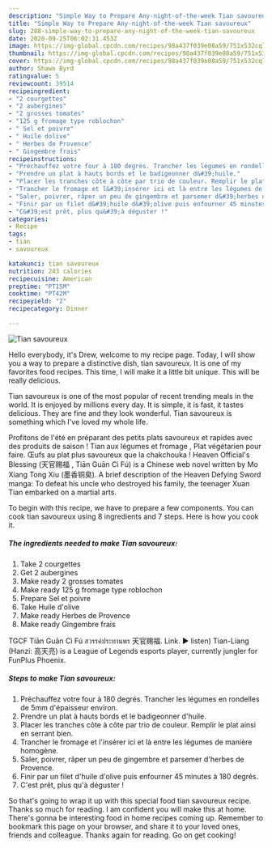 ```yaml
---
description: "Simple Way to Prepare Any-night-of-the-week Tian savoureux"
title: "Simple Way to Prepare Any-night-of-the-week Tian savoureux"
slug: 288-simple-way-to-prepare-any-night-of-the-week-tian-savoureux
date: 2020-09-25T06:02:31.453Z
image: https://img-global.cpcdn.com/recipes/98a437f039e08a59/751x532cq70/tian-savoureux-photo-principale-de-la-recette.jpg
thumbnail: https://img-global.cpcdn.com/recipes/98a437f039e08a59/751x532cq70/tian-savoureux-photo-principale-de-la-recette.jpg
cover: https://img-global.cpcdn.com/recipes/98a437f039e08a59/751x532cq70/tian-savoureux-photo-principale-de-la-recette.jpg
author: Shawn Byrd
ratingvalue: 5
reviewcount: 39514
recipeingredient:
- "2 courgettes"
- "2 aubergines"
- "2 grosses tomates"
- "125 g fromage type roblochon"
- " Sel et poivre"
- " Huile dolive"
- " Herbes de Provence"
- " Gingembre frais"
recipeinstructions:
- "Préchauffez votre four à 180 degrés. Trancher les légumes en rondelles de 5mm d&#39;épaisseur environ."
- "Prendre un plat à hauts bords et le badigeonner d&#39;huile."
- "Placer les tranches côte à côte par trio de couleur. Remplir le plat ainsi en serrant bien."
- "Trancher le fromage et l&#39;insérer ici et là entre les légumes de manière homogène."
- "Saler, poivrer, râper un peu de gingembre et parsemer d&#39;herbes de Provence."
- "Finir par un filet d&#39;huile d&#39;olive puis enfourner 45 minutes à 180 degrés."
- "C&#39;est prêt, plus qu&#39;à déguster !"
categories:
- Recipe
tags:
- tian
- savoureux

katakunci: tian savoureux 
nutrition: 243 calories
recipecuisine: American
preptime: "PT15M"
cooktime: "PT42M"
recipeyield: "2"
recipecategory: Dinner

---
```



![Tian savoureux](https://img-global.cpcdn.com/recipes/98a437f039e08a59/751x532cq70/tian-savoureux-photo-principale-de-la-recette.jpg)

Hello everybody, it's Drew, welcome to my recipe page. Today, I will show you a way to prepare a distinctive dish, tian savoureux. It is one of my favorites food recipes. This time, I will make it a little bit unique. This will be really delicious.

Tian savoureux is one of the most popular of recent trending meals in the world. It is enjoyed by millions every day. It is simple, it is fast, it tastes delicious. They are fine and they look wonderful. Tian savoureux is something which I've loved my whole life.

Profitons de l&#39;été en préparant des petits plats savoureux et rapides avec des produits de saison ! Tian aux légumes et fromage , Plat végétarien pour faire. Œufs au plat plus savoureux que la chakchouka ! Heaven Official&#39;s Blessing (天官赐福 , Tiān Guān Cì Fú) is a Chinese web novel written by Mo Xiang Tong Xiu (墨香铜臭). A brief description of the Heaven Defying Sword manga: To defeat his uncle who destroyed his family, the teenager Xuan Tian embarked on a martial arts.


To begin with this recipe, we have to prepare a few components. You can cook tian savoureux using 8 ingredients and 7 steps. Here is how you cook it.

<!--inarticleads1-->

##### The ingredients needed to make Tian savoureux:

1. Take 2 courgettes
1. Get 2 aubergines
1. Make ready 2 grosses tomates
1. Make ready 125 g fromage type roblochon
1. Prepare  Sel et poivre
1. Take  Huile d&#39;olive
1. Make ready  Herbes de Provence
1. Make ready  Gingembre frais


TGCF Tiān Guān Cì Fú สวรรค์ประทานพร 天官赐福. Link. ▶️ listen) Tian-Liang (Hanzi: 高天亮) is a League of Legends esports player, currently jungler for FunPlus Phoenix. 

<!--inarticleads2-->

##### Steps to make Tian savoureux:

1. Préchauffez votre four à 180 degrés. Trancher les légumes en rondelles de 5mm d&#39;épaisseur environ.
1. Prendre un plat à hauts bords et le badigeonner d&#39;huile.
1. Placer les tranches côte à côte par trio de couleur. Remplir le plat ainsi en serrant bien.
1. Trancher le fromage et l&#39;insérer ici et là entre les légumes de manière homogène.
1. Saler, poivrer, râper un peu de gingembre et parsemer d&#39;herbes de Provence.
1. Finir par un filet d&#39;huile d&#39;olive puis enfourner 45 minutes à 180 degrés.
1. C&#39;est prêt, plus qu&#39;à déguster !




So that's going to wrap it up with this special food tian savoureux recipe. Thanks so much for reading. I am confident you will make this at home. There's gonna be interesting food in home recipes coming up. Remember to bookmark this page on your browser, and share it to your loved ones, friends and colleague. Thanks again for reading. Go on get cooking!
